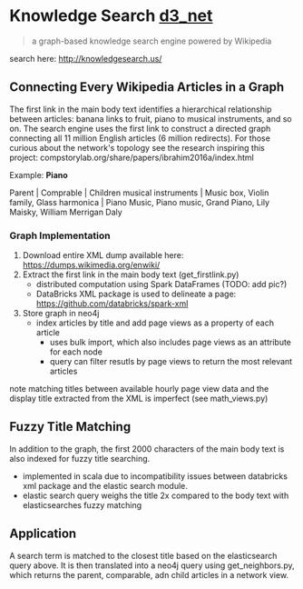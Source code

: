 # Knowledge Search [d3_net](tools/logos/d3_net.jpeg)
> a graph-based knowledge search engine powered by Wikipedia

search here: http://knowledgesearch.us/


## Connecting Every Wikipedia Articles in a Graph

The first link in the main body text identifies a hierarchical relationship between articles: banana links to fruit, piano to musical instruments, and so on. 
The search engine uses the first link to construct a directed graph connecting all 11 million English articles (6 million redirects). For those curious about the network's topology see the research inspiring this project: compstorylab.org/share/papers/ibrahim2016a/index.html


Example: **Piano**

Parent | Comprable | Children
musical instruments | Music box, Violin family, Glass harmonica | Piano Music, Piano music, Grand Piano, Lily Maisky, William Merrigan Daly


### Graph Implementation

1. Download entire XML dump available here: https://dumps.wikimedia.org/enwiki/
2. Extract the first link in the main body text (get_firstlink.py)
    * distributed computation using Spark DataFrames
    (TODO: add pic?)
    * DataBricks XML package is used to delineate a page: 
    https://github.com/databricks/spark-xml
3. Store graph in neo4j 
    * index articles by title and add page views as a property of each article 
        * uses bulk import, which also includes page views as an attribute for each node
        * query can filter resutls by page views to return the most relevant articles

note matching titles between available hourly page view data and the display title extracted from the XML is imperfect (see math_views.py)

## Fuzzy Title Matching

In addition to the graph, the first 2000 characters of the main body text is also indexed for fuzzy title searching.
* implemented in scala due to incompatibility issues between databricks xml package and the elastic search module.
* elastic search query weighs the title 2x compared to the body text with elasticsearches fuzzy matching

## Application

A search term is matched to the closest title based on the elasticsearch query above. It is then translated into a neo4j query using get_neighbors.py, 
which returns the parent, comparable, adn child articles in a network view.





